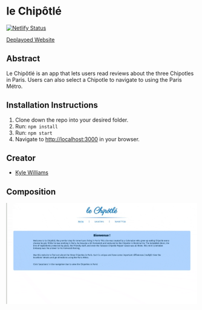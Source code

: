 # le Chipôtlé

[![Netlify Status](https://api.netlify.com/api/v1/badges/8babaab9-548f-4217-b597-78b734d61b0b/deploy-status)](https://app.netlify.com/sites/chipotlesinparis/deploys)

[Deplayoed Website](https://chipotlesinparis.netlify.app)

## Abstract

Le Chipôtlé is an app that lets users read reviews about the three Chipotles in Paris. Users can also select a Chipotle to navigate to using the Paris Métro. 

## Installation Instructions 

1. Clone down the repo into your desired folder.
2. Run: `npm install`
3. Run: `npm start`
4. Navigate to [http://localhost:3000](http://localhost:3000) in your browser.

## Creator
* [Kyle Williams](https://github.com/KCWill)

## Composition

<img width="700px" alt="Chipotle Composition" src='./public/images/chipotleComp.gif'>

